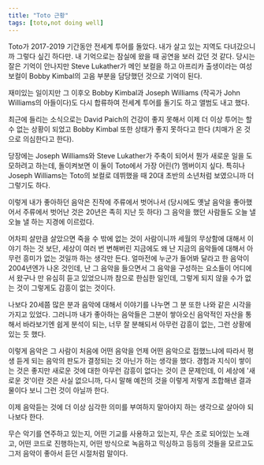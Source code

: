 ```yaml
---
title: "Toto 근황"
tags: [toto,not doing well]
---
```


Toto가 2017-2019 기간동안 전세계 투어를 돌았다. 내가 살고 있는 지역도 다녀갔으니까 그렇다 싶긴 하다만. 내 기억으로는 잠실에 왔을 때 공연을 보러 갔던 것 같다. 당시는 잘은 기억이 안나지만 Steve Lukather가 메인 보컬을 하고 아프리카 출생이라는 여성 보컬이 Bobby Kimbal의 고음 부분을 담당했던 것으로 기억이 된다. 

재미있는 일이지만 그 이후오 Bobby Kimbal과 Joseph Williams (작곡가 John Williams의 아들이다)도 다시 합류하여 전세계 투어를 돌기도 하고 앨범도 내고 했다. 

최근에 들리는 소식으로는 David Paich의 건강이 좋지 못해서 이제 더 이상 투어는 할 수 없는 상황이 되었고 Bobby Kimbal 또한 상태가 좋지 못하다고 한다 (치매가 온 것으로 의심한다고 한다). 

당장에는 Joseph Williams와 Steve Lukather가 주축이 되어서 뭔가 새로운 일을 도모하려고 하는데, 돌이켜보면 이 둘이 Toto에서 가장 어린(?) 멤버이지 싶다. 특히나 Joseph Williams는 Toto의 보컬로 데뷔했을 때 20대 초반의 소년처럼 보였으니까 더 그렇기도 하다. 

이렇게 내가 좋아하던 음악은 진작에 주류에서 벗어나서 (당시에도 옛날 음악을 좋아했어서 주류에서 벗어난 것은 20년은 족히 지난 듯 하다) 그 음악을 했던 사람들도 오늘 낼 오늘 낼 하는 지경에 이르렀다. 

어차피 살만큼 살았으면 죽을 수 밖에 없는 것이 사람이니까 세월의 무상함에 대해서 이야기 하는 것 보단, 세상이 여러 번 변해버린 지금에도 왜 난 지금의 음악들에 대해서 아무런 흥미가 없는 것일까 하는 생각만 든다. 얼마전에 누군가 들어봐 달라고 한 음악이 2004년엔가 나온 것인데, 난 그 음악을 들으면서 그 음악을 구성하는 요소들이 어디에서 왔구나 만 유심히 듣고 있었으니까 참으로 한심한 일인데, 그렇게 되지 않을 수가 없는 것이 그렇게도 감흥이 없는 것이다. 

나보다 20세쯤 많은 분과 음악에 대해서 이야기를 나누면 그 분 또한 나와 같은 시각을 가지고 있었다. 그러니까 내가 좋아하는 음악들은 그분이 쌓아오신 음악적인 자산을 통해서 바라보기엔 쉽게 분석이 되는, 너무 잘 분해되서 아무런 감흥이 없는, 그런 상황에 있는 듯 했다.

이렇게 음악은 그 사람이 처음에 어떤 음악을 언제 어떤 음악으로 접했느냐에 따라서 평생 듣게 되는 음악의 판도가 결정되는 것 아닌가 하는 생각을 했다. 경험과 지식이 쌓이는 것은 좋지만 새로운 것에 대한 아무런 감흥이 없다는 것이 큰 문제인데, 이 세상에 '새로운 것'이란 것은 사실 없으니까, 다시 말해 예전의 것을 이렇게 저렇게 조합해낸 결과물이다 보니 그런 것이 아닐까 한다.

이제 음악듣는 것에 더 이상 심각한 의미를 부여하지 말아야지 하는 생각으로 살아야 되나보다 한다. 

무슨 악기를 연주하고 있는지, 어떤 기교를 사용하고 있는지, 무슨 조로 되어있는 노래고, 어떤 코드로 진행하는지, 어떤 방식으로 녹음하고 믹싱하고 등등의 것들을 모르고도 그저 음악이 좋아서 듣던 시절처럼 말이다. 